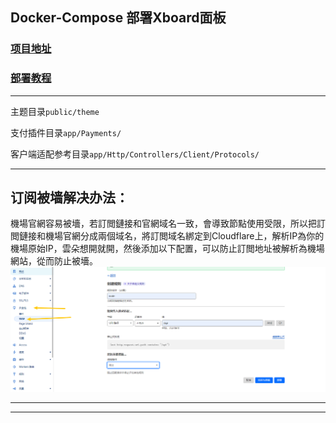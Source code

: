 ## Docker-Compose 部署Xboard面板


### [项目地址](https://github.com/cedar2025/Xboard)

### [部署教程](https://github.com/cedar2025/Xboard/blob/dev/docs/docker-compose%E5%AE%89%E8%A3%85%E6%8C%87%E5%8D%97.md)


---

主题目录`public/theme`

支付插件目录`app/Payments/`

客户端适配参考目录`app/Http/Controllers/Client/Protocols/`

---

##  订阅被墙解决办法：

機場官網容易被墻，若訂閲鏈接和官網域名一致，會導致節點使用受限，所以把訂閲鏈接和機場官網分成兩個域名，將訂閲域名綁定到Cloudflare上，解析IP為你的機場原始IP，雲朵想開就開，然後添加以下配置，可以防止訂閲地址被解析為機場網站，從而防止被墻。
![alt](/png/jichangurl.png)




---


---
